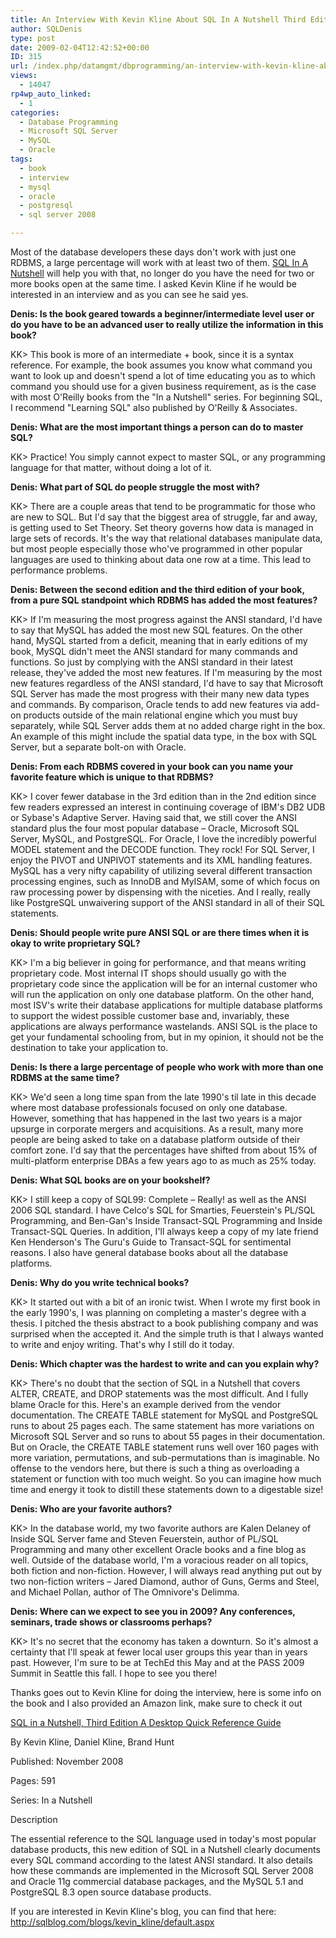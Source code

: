 ```yaml
---
title: An Interview With Kevin Kline About SQL In A Nutshell Third Edition
author: SQLDenis
type: post
date: 2009-02-04T12:42:52+00:00
ID: 315
url: /index.php/datamgmt/dbprogramming/an-interview-with-kevin-kline-about-sql/
views:
  - 14047
rp4wp_auto_linked:
  - 1
categories:
  - Database Programming
  - Microsoft SQL Server
  - MySQL
  - Oracle
tags:
  - book
  - interview
  - mysql
  - oracle
  - postgresql
  - sql server 2008

---
```

Most of the database developers these days don't work with just one RDBMS, a large percentage will work with at least two of them. [SQL In A Nutshell][1] will help you with that, no longer do you have the need for two or more books open at the same time. I asked Kevin Kline if he would be interested in an interview and as you can see he said yes.

**Denis: Is the book geared towards a beginner/intermediate level user or do you have to be an advanced user to really utilize the information in this book?**

KK> This book is more of an intermediate + book, since it is a syntax reference. For example, the book assumes you know what command you want to look up and doesn't spend a lot of time educating you as to which command you should use for a given business requirement, as is the case with most O'Reilly books from the "In a Nutshell" series. For beginning SQL, I recommend "Learning SQL" also published by O'Reilly & Associates.

**Denis: What are the most important things a person can do to master SQL?**

KK> Practice! You simply cannot expect to master SQL, or any programming language for that matter, without doing a lot of it.

**Denis: What part of SQL do people struggle the most with?**

KK> There are a couple areas that tend to be programmatic for those who are new to SQL. But I'd say that the biggest area of struggle, far and away, is getting used to Set Theory. Set theory governs how data is managed in large sets of records. It's the way that relational databases manipulate data, but most people especially those who've programmed in other popular languages are used to thinking about data one row at a time. This lead to performance problems.

**Denis: Between the second edition and the third edition of your book, from a pure SQL standpoint which RDBMS has added the most features?**

KK> If I'm measuring the most progress against the ANSI standard, I'd have to say that MySQL has added the most new SQL features. On the other hand, MySQL started from a deficit, meaning that in early editions of my book, MySQL didn't meet the ANSI standard for many commands and functions. So just by complying with the ANSI standard in their latest release, they've added the most new features. If I'm measuring by the most new features regardless of the ANSI standard, I'd have to say that Microsoft SQL Server has made the most progress with their many new data types and commands. By comparison, Oracle tends to add new features via add-on products outside of the main relational engine which you must buy separately, while SQL Server adds them at no added charge right in the box. An example of this might include the spatial data type, in the box with SQL Server, but a separate bolt-on with Oracle.

**Denis: From each RDBMS covered in your book can you name your favorite feature which is unique to that RDBMS?**

KK> I cover fewer database in the 3rd edition than in the 2nd edition since few readers expressed an interest in continuing coverage of IBM's DB2 UDB or Sybase's Adaptive Server. Having said that, we still cover the ANSI standard plus the four most popular database – Oracle, Microsoft SQL Server, MySQL, and PostgreSQL. For Oracle, I love the incredibly powerful MODEL statement and the DECODE function. They rock! For SQL Server, I enjoy the PIVOT and UNPIVOT statements and its XML handling features. MySQL has a very nifty capability of utilizing several different transaction processing engines, such as InnoDB and MyISAM, some of which focus on raw processing power by dispensing with the niceties. And I really, really like PostgreSQL unwaivering support of the ANSI standard in all of their SQL statements.

**Denis: Should people write pure ANSI SQL or are there times when it is okay to write proprietary SQL?**

KK> I'm a big believer in going for performance, and that means writing proprietary code. Most internal IT shops should usually go with the proprietary code since the application will be for an internal customer who will run the application on only one database platform. On the other hand, most ISV's write their database applications for multiple database platforms to support the widest possible customer base and, invariably, these applications are always performance wastelands. ANSI SQL is the place to get your fundamental schooling from, but in my opinion, it should not be the destination to take your application to.

**Denis: Is there a large percentage of people who work with more than one RDBMS at the same time?**

KK> We'd seen a long time span from the late 1990's til late in this decade where most database professionals focused on only one database. However, something that has happened in the last two years is a major upsurge in corporate mergers and acquisitions. As a result, many more people are being asked to take on a database platform outside of their comfort zone. I'd say that the percentages have shifted from about 15% of multi-platform enterprise DBAs a few years ago to as much as 25% today.

**Denis: What SQL books are on your bookshelf?**

KK> I still keep a copy of SQL99: Complete – Really! as well as the ANSI 2006 SQL standard. I have Celco's SQL for Smarties, Feuerstein's PL/SQL Programming, and Ben-Gan's Inside Transact-SQL Programming and Inside Transact-SQL Queries. In addition, I'll always keep a copy of my late friend Ken Henderson's The Guru's Guide to Transact-SQL for sentimental reasons. I also have general database books about all the database platforms.

**Denis: Why do you write technical books?**

KK> It started out with a bit of an ironic twist. When I wrote my first book in the early 1990's, I was planning on completing a master's degree with a thesis. I pitched the thesis abstract to a book publishing company and was surprised when the accepted it. And the simple truth is that I always wanted to write and enjoy writing. That's why I still do it today.

**Denis: Which chapter was the hardest to write and can you explain why?**

KK> There's no doubt that the section of SQL in a Nutshell that covers ALTER, CREATE, and DROP statements was the most difficult. And I fully blame Oracle for this. Here's an example derived from the vendor documentation. The CREATE TABLE statement for MySQL and PostgreSQL runs to about 25 pages each. The same statement has more variations on Microsoft SQL Server and so runs to about 55 pages in their documentation. But on Oracle, the CREATE TABLE statement runs well over 160 pages with more variation, permutations, and sub-permutations than is imaginable. No offense to the vendors here, but there is such a thing as overloading a statement or function with too much weight. So you can imagine how much time and energy it took to distill these statements down to a digestable size!

**Denis: Who are your favorite authors?**

KK> In the database world, my two favorite authors are Kalen Delaney of Inside SQL Server fame and Steven Feuerstein, author of PL/SQL Programming and many other excellent Oracle books and a fine blog as well. Outside of the database world, I'm a voracious reader on all topics, both fiction and non-fiction. However, I will always read anything put out by two non-fiction writers – Jared Diamond, author of Guns, Germs and Steel, and Michael Pollan, author of The Omnivore's Delimma.

**Denis: Where can we expect to see you in 2009? Any conferences, seminars, trade shows or classrooms perhaps?**

KK> It's no secret that the economy has taken a downturn. So it's almost a certainty that I'll speak at fewer local user groups this year than in years past. However, I'm sure to be at TechEd this May and at the PASS 2009 Summit in Seattle this fall. I hope to see you there!

Thanks goes out to Kevin Kline for doing the interview, here is some info on the book and I also provided an Amazon link, make sure to check it out

[SQL in a Nutshell, Third Edition A Desktop Quick Reference Guide][1]
  
By Kevin Kline, Daniel Kline, Brand Hunt
  
Published: November 2008
  
Pages: 591
  
Series: In a Nutshell

Description
  
The essential reference to the SQL language used in today's most popular database products, this new edition of SQL in a Nutshell clearly documents every SQL command according to the latest ANSI standard. It also details how these commands are implemented in the Microsoft SQL Server 2008 and Oracle 11g commercial database packages, and the MySQL 5.1 and PostgreSQL 8.3 open source database products.

If you are interested in Kevin Kline's blog, you can find that here: http://sqlblog.com/blogs/kevin_kline/default.aspx

 [1]: http://www.amazon.com/gp/product/0596518846?ie=UTF8&tag=sql08-20&linkCode=as2&camp=1789&creative=390957&creativeASIN=0596518846
